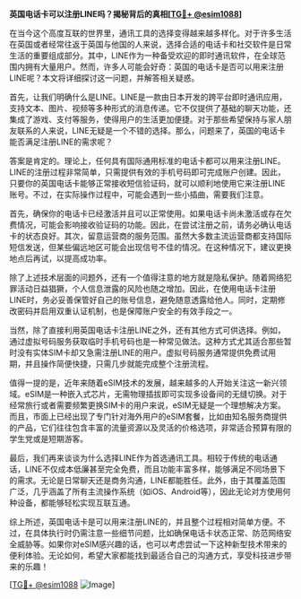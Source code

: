 **英国电话卡可以注册LINE吗？揭秘背后的真相[[TG💪+ @esim1088](https://t.me/s/esim1088)]**

在当今这个高度互联的世界里，通讯工具的选择变得越来越多样化。对于许多生活在英国或者经常往返于英国与他国的人来说，选择合适的电话卡和社交软件是日常生活的重要组成部分。其中，LINE作为一种备受欢迎的即时通讯软件，在全球范围内拥有大量用户。然而，许多人可能会好奇：英国的电话卡是否可以用来注册LINE呢？本文将详细探讨这一问题，并解答相关疑惑。

首先，让我们明确什么是LINE。LINE是一款由日本开发的跨平台即时通讯应用，支持文本、图片、视频等多种形式的消息传递。它不仅提供了基础的聊天功能，还集成了游戏、支付等服务，使得用户的生活更加便捷。对于那些希望保持与家人朋友联系的人来说，LINE无疑是一个不错的选择。那么，问题来了，英国的电话卡能否满足注册LINE的需求呢？

答案是肯定的。理论上，任何具有国际通用标准的电话卡都可以用来注册LINE。LINE的注册过程非常简单，只需提供有效的手机号码即可完成账户创建。因此，只要你的英国电话卡能够正常接收短信验证码，就可以顺利地使用它来注册LINE账号。不过，在实际操作过程中，可能会遇到一些小插曲，需要我们注意。

首先，确保你的电话卡已经激活并且可以正常使用。如果电话卡尚未激活或存在欠费情况，可能会影响接收验证码的功能。因此，在尝试注册之前，请务必确认电话卡的状态良好。其次，留意运营商的服务范围。虽然大多数主流运营商都支持国际短信发送，但某些偏远地区可能会出现信号不佳的情况。在这种情况下，建议更换地点后再试，以提高成功率。

除了上述技术层面的问题外，还有一个值得注意的地方就是隐私保护。随着网络犯罪活动日益猖獗，个人信息泄露的风险也随之增加。因此，在使用电话卡注册LINE时，务必妥善保管好自己的账号信息，避免随意透露给他人。同时，定期修改密码并启用双重认证机制，也是保障账户安全的有效手段之一。

当然，除了直接利用英国电话卡注册LINE之外，还有其他方式可供选择。例如，通过虚拟号码服务获取临时手机号码也是一种常见做法。这种方式尤其适合那些暂时没有实体SIM卡却又急需注册LINE的用户。虚拟号码服务通常提供免费试用期，并且操作简便快捷，只需几步就能完成整个注册流程。

值得一提的是，近年来随着eSIM技术的发展，越来越多的人开始关注这一新兴领域。eSIM是一种嵌入式芯片，无需物理插拔即可实现多设备间的无缝切换。对于经常旅行或者需要频繁更换SIM卡的用户来说，eSIM无疑是一个理想解决方案。而且，市面上已经出现了专门针对海外用户的eSIM套餐，比如由知名服务商提供的产品，它们往往包含丰富的流量资源以及灵活的价格选项，非常适合预算有限的学生党或是短期游客。

最后，我们再来谈谈为什么选择LINE作为首选通讯工具。相较于传统的电话通话，LINE不仅成本低廉甚至完全免费，而且功能丰富多样，能够满足不同场景下的需求。无论是日常聊天还是商务沟通，LINE都能胜任。此外，由于其覆盖范围广泛，几乎涵盖了所有主流操作系统（如iOS、Android等），因此无论对方使用何种设备，都能够轻松实现互联互通。

综上所述，英国电话卡是可以用来注册LINE的，并且整个过程相对简单方便。不过，在具体执行时仍需注意一些细节问题，比如确保电话卡状态正常、防范网络安全威胁等。如果你对eSIM感兴趣的话，也可以考虑尝试一下这种新型技术带来的便利体验。无论如何，希望大家都能找到最适合自己的沟通方式，享受科技进步带来的乐趣！

[[TG💪+ @esim1088](https://t.me/s/esim1088) ![Image](https://i.postimg.cc/4NQfJmqS/Snipaste-2025-05-13-00-14-12.png)]